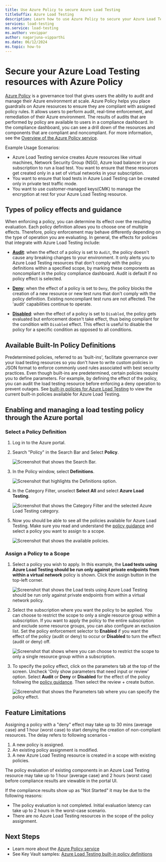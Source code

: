 ```yaml
---
title: Use Azure Policy to secure Azure Load Testing 
titleSuffix: Azure Load Testing
description: Learn how to use Azure Policy to secure your Azure Load Testing resources 
services: load-testing
ms.service: load-testing
ms.author: vevippar
author: nagarjuna-vipparthi
ms.date: 06/12/2024
ms.topic: how-to
---
```

  
# Secure your Azure Load Testing resources with Azure Policy

[Azure Policy](../../governance/policy/index.yml) is a governance tool that gives users the ability to audit and manage their Azure environment at scale. Azure Policy helps you place guardrails on Azure resources to ensure they are compliant with assigned policy rules. It allows users to perform audit, real-time enforcement, and remediation of their Azure environment. The results of audits that are performed by policy are available to users in a compliance dashboard. In the compliance dashboard, you can see a drill down of the resources and components that are compliant and noncompliant. For more information, see the [Overview of the Azure Policy service](../../governance/policy/overview.md).

Example Usage Scenarios:

- Azure Load Testing service creates Azure resources like virtual machines, Network Security Group (NSG), Azure load balancer in your subscription to run a load test. You want to ensure that these resources get created only in a set of virtual networks in your subscription. 
- You want to ensure that load tests in Azure Load Testing can be created only in private test traffic mode. 
- You want to use customer-managed keys(CMK) to manage the encryption at rest for your Azure Load Testing resource. 

## Types of policy effects and guidance

When enforcing a policy, you can determine its effect over the resulting evaluation. Each policy definition allows you to choose one of multiple effects. Therefore, policy enforcement may behave differently depending on the type of operation you are evaluating. In general, the effects for policies that integrate with Azure Load Testing include:

- [**Audit**](../../governance/policy/concepts/effects.md#audit): when the effect of a policy is set to `Audit`, the policy doesn't cause any breaking changes to your environment. It only alerts you to Azure Load Testing resources that don't comply with the policy definitions within a specified scope, by marking these components as noncompliant in the policy compliance dashboard. Audit is default if no policy effect is selected.

- [**Deny**](../../governance/policy/concepts/effects.md#deny): when the effect of a policy is set to `Deny`, the policy blocks the creation of a new resource or new test runs that don't comply with the policy definition. Existing noncompliant test runs are not affected. The 'audit' capabilities continue to operate.

- [**Disabled**](../../governance/policy/concepts/effects.md#disabled): when the effect of a policy is set to `Disabled`, the policy gets evaluated but enforcement doesn't take effect, thus being compliant for the condition with `Disabled` effect. This effect is useful to disable the policy for a specific condition as opposed to all conditions.

## Available Built-In Policy Definitions

Predetermined policies, referred to as 'built-ins', facilitate governance over your load testing resources so you don't have to write custom policies in JSON format to enforce commonly used rules associated with best security practices. Even though built-ins are predetermined, certain policies require you to define parameters. For example, by defining the effect of the policy, you can audit the load testing resource before enforcing a deny operation to prevent outages. See [built-in policies for Azure Load Testing](../../governance/policy/samples/built-in-policies#azure-load-testing) to view the current built-in policies available for Azure Load Testing. 

## Enabling and managing a load testing policy through the Azure portal

### Select a Policy Definition

1. Log in to the Azure portal.
1. Search "Policy" in the Search Bar and Select **Policy**.

    ![Screenshot that shows the Search Bar.](media/how-to-use-azure-policy/search-policy.png)

1. In the Policy window, select **Definitions**.

    ![Screenshot that highlights the Definitions option.](media/how-to-use-azure-policy/select-definitions.png)

1. In the Category Filter, unselect **Select All** and select **Azure Load Testing**. 

    ![Screenshot that shows the Category Filter and the selected Azure Load Testing category.](media/how-to-use-azure-policy/select-category.png)

1. Now you should be able to see all the policies available for Azure Load Testing. Make sure you read and understand the [policy guidance](#types-of-policy-effects-and-guidance) and select a policy you want to assign to a scope.  

    ![Screenshot that shows the available policies.](media/how-to-use-azure-policy/search-policy.png)

### Assign a Policy to a Scope 

1. Select a policy you wish to apply. In this example, the **Load tests using Azure Load Testing should be run only against private endpoints from within a virtual network** policy is shown. Click the assign button in the top-left corner.

    ![Screenshot that shows the Load tests using Azure Load Testing should be run only against private endpoints from within a virtual network policy.](media/how-to-use-azure-policy/select-policy.png)
  
1. Select the subscription where you want the policy to be applied. You can choose to restrict the scope to only a single resource group within a subscription. If you want to apply the policy to the entire subscription and exclude some resource groups, you can also configure an exclusion list. Set the policy enforcement selector to **Enabled** if you want the effect of the policy (audit or deny) to occur or **Disabled** to turn the effect (audit or deny) off. 

    ![Screenshot that shows where you can choose to restrict the scope to only a single resource group within a subscription.](media/how-to-use-azure-policy/select-policy-scope.png)

1. To specify the policy effect, click on the parameters tab at the top of the screen. Uncheck 'Only show parameters that need input or review' option. Select **Audit** or **Deny** or **Disabled** for the effect of the policy following the [policy guidance](#types-of-policy-effects-and-guidance). Then select the review + create button. 

    ![Screenshot that shows the Parameters tab where you can specify the policy effect.](media/how-to-use-azure-policy/select-policy-effect.png)

## Feature Limitations

Assigning a policy with a "deny" effect may take up to 30 mins (average case) and 1 hour (worst case) to start denying the creation of non-compliant resources. The delay refers to following scenarios -
1. A new policy is assigned.
2. An existing policy assignment is modified.
3. A new Azure Load Testing resource is created in a scope with existing policies.

The policy evaluation of existing components in an Azure Load Testing resource may take up to 1 hour (average case) and 2 hours (worst case) before compliance results are viewable in the portal UI.

If the compliance results show up as "Not Started" it may be due to the following reasons:

- The policy evaluation is not completed. Initial evaluation latency can take up to 2 hours in the worst-case scenario.
- There are no Azure Load Testing resources in the scope of the policy assignment.

## Next Steps

- Learn more about the [Azure Policy service](../../governance/policy/overview.md)
- See Key Vault samples: [Azure Load Testing built-in policy definitions](../../governance/policy/samples/built-in-policies.md#azure-load-testing)
